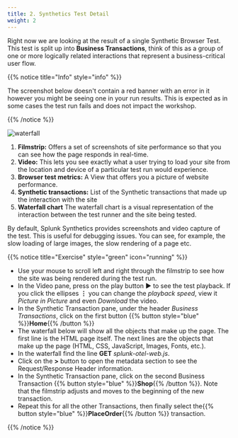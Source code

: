 ```yaml
---
title: 2. Synthetics Test Detail
weight: 2
---
```


Right now we are looking at the result of a single Synthetic Browser Test. This test is split up into **Business Transactions**, think of this as a group of one or more logically related interactions that represent a business-critical user flow.

{{% notice title="Info" style="info" %}}

The screenshot below doesn't contain a red banner with an error in it however you might be seeing one in your run results. This is expected as in some cases the test run fails and does not impact the workshop.

{{% /notice %}}

![waterfall](../images/synth-waterfall.png)

1. **Filmstrip:** Offers a set of screenshots of site performance so that you can see how the page responds in real-time.
2. **Video:** This lets you see exactly what a user trying to load your site from the location and device of a particular test run would experience.
3. **Browser test metrics:**  A View that offers you a picture of website performance.
4. **Synthetic transactions:**  List of the Synthetic transactions that made up the interaction with the site
5. **Waterfall chart**  The waterfall chart is a visual representation of the interaction between the test runner and the site being tested.

By default, Splunk Synthetics provides screenshots and video capture of the test. This is useful for debugging issues. You can see, for example, the slow loading of large images, the slow rendering of a page etc.

{{% notice title="Exercise" style="green" icon="running" %}}

* Use your mouse to scroll left and right through the filmstrip to see how the site was being rendered during the test run.
* In the Video pane, press on the play button **▶** to see the test playback. If you click the ellipses **⋮** you can change the *playback speed*, view it *Picture in Picture* and even *Download* the video.
* In the Synthetic Transaction pane, under the header *Business Transactions*, click on the first button {{% button style="blue" %}}**Home**{{% /button %}}
* The waterfall below will show all the objects that make up the page. The first line is the HTML page itself. The next lines are the objects that make up the page (HTML, CSS, JavaScript, Images, Fonts, etc.).
* In the waterfall find the line **GET** *splunk-otel-web.js*.
* Click on the **>** button to open the metadata section to see the Request/Response Header information.
* In the Synthetic Transaction pane, click on the second Business Transaction {{% button style="blue" %}}**Shop**{{% /button %}}. Note that the filmstrip adjusts and moves to the beginning of the new transaction.
* Repeat this for all the other Transactions, then finally select the{{% button style="blue" %}}**PlaceOrder**{{% /button %}} transaction.

{{% /notice %}}
